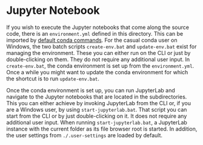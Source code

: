 # Jupyter Notebook

If you wish to execute the Jupyter notebooks that come along the source code, there is an `environment.yml` defined in 
this directory. This can be imported by
[default conda commands](https://docs.conda.io/projects/conda/en/latest/user-guide/tasks/manage-environments.html).
For the casual conda user on Windows, the two batch scripts `create-env.bat` and `update-env.bat` exist for managing the
environment.
These you can either run on the CLI or just by double-clicking on them.
They do not require any additional user input.
In `create-env.bat`, the conda environment is set up from the `environment.yml`.
Once a while you might want to update the conda environment for which the shortcut is to run `update-env.bat`.

Once the conda environment is set up, you can run JupyterLab and navigate to the Jupyter notebooks
that are located in the subdirectories.
This you can either achieve by invoking JupyterLab from the CLI or, if you are a Windows user, by using
`start-jupyterlab.bat`.
That script you can start from the CLI or by just double-clicking on it.
It does not require any additional user input.
When running `start-jupyterlab.bat`, a JupyterLab instance with the current folder as its file browser root is started.
In addition, the user settings from `./.user-settings` are loaded by default.
